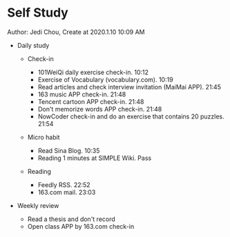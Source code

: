 # Self Study

Author: Jedi Chou, Create at 2020.1.10 10:09 AM

* Daily study
  * Check-in
    * 101WeiQi daily exercise check-in. 10:12
    * Exercise of Vocabulary (vocabulary.com). 10:19
    * Read articles and check interview invitation (MaiMai APP). 21:45
    * 163 music APP check-in. 21:48
    * Tencent cartoon APP check-in. 21:48
    * Don't memorize words APP check-in. 21:48
    * NowCoder check-in and do an exercise that contains 20 puzzles. 21:54

  * Micro habit
    * Read Sina Blog. 10:35
    * Reading 1 minutes at SIMPLE Wiki. Pass

  * Reading
    * Feedly RSS. 22:52
    * 163.com mail. 23:03

* Weekly review
  * Read a thesis and don't record
  * Open class APP by 163.com check-in
